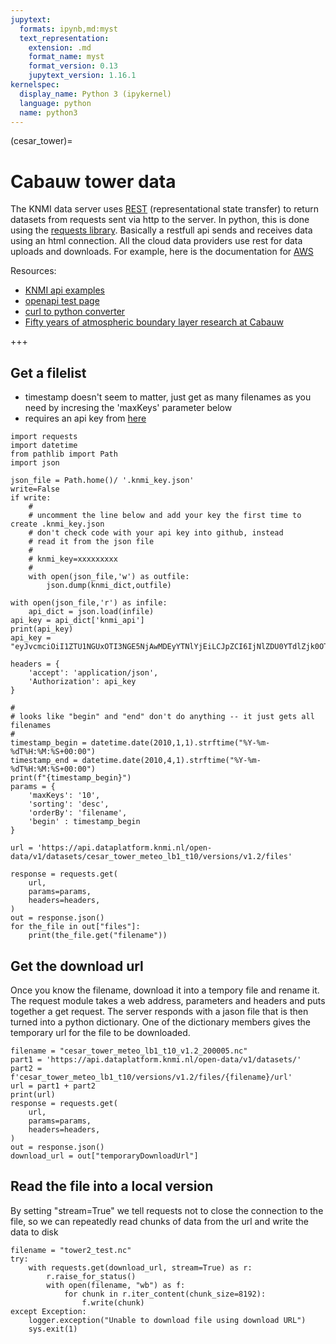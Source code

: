 ```yaml
---
jupytext:
  formats: ipynb,md:myst
  text_representation:
    extension: .md
    format_name: myst
    format_version: 0.13
    jupytext_version: 1.16.1
kernelspec:
  display_name: Python 3 (ipykernel)
  language: python
  name: python3
---
```


(cesar_tower)=
# Cabauw tower data

The KNMI data server uses [REST](https://www.redhat.com/en/topics/api/what-is-a-rest-api) (representational state transfer) to return datasets from requests sent via http to the server.  In python, this is done using the 
[requests library](https://realpython.com/python-requests/).  Basically a restfull api sends and receives data using an html connection.  All the cloud data providers use rest for data uploads and downloads.  For example, here is the documentation for [AWS](https://boto3.amazonaws.com/v1/documentation/api/latest/guide/quickstart.html#using-boto3)

Resources:

- [KNMI api examples](https://developer.dataplatform.knmi.nl/open-data-api)
- [openapi test page](https://tyk-cdn.dataplatform.knmi.nl/open-data/index.html)
- [curl to python converter](https://curlconverter.com)
- [Fifty years of atmospheric boundary layer research at Cabauw](https://link.springer.com/article/10.1007/s10546-020-00541-w)

+++

## Get a filelist

- timestamp doesn't seem to matter, just get as many filenames as you need
by incresing the 'maxKeys' parameter below
- requires an api key from [here](https://developer.dataplatform.knmi.nl/open-data-api#token)

```{code-cell} ipython3
import requests
import datetime
from pathlib import Path
import json

json_file = Path.home()/ '.knmi_key.json'
write=False
if write:
    #
    # uncomment the line below and add your key the first time to create .knmi_key.json
    # don't check code with your api key into github, instead
    # read it from the json file
    #
    # knmi_key=xxxxxxxxx
    #
    with open(json_file,'w') as outfile:
        json.dump(knmi_dict,outfile)

with open(json_file,'r') as infile:
    api_dict = json.load(infile)
api_key = api_dict['knmi_api']
print(api_key)
api_key = "eyJvcmciOiI1ZTU1NGUxOTI3NGE5NjAwMDEyYTNlYjEiLCJpZCI6IjNlZDU0YTdlZjk0OTRlM2Q4NWQzZGI5ZjdmYmU0ZmZkIiwiaCI6Im11cm11cjEyOCJ9"

headers = {
    'accept': 'application/json',
    'Authorization': api_key
}

#
# looks like "begin" and "end" don't do anything -- it just gets all filenames
#
timestamp_begin = datetime.date(2010,1,1).strftime("%Y-%m-%dT%H:%M:%S+00:00")
timestamp_end = datetime.date(2010,4,1).strftime("%Y-%m-%dT%H:%M:%S+00:00")
print(f"{timestamp_begin}")
params = {
    'maxKeys': '10',
    'sorting': 'desc',
    'orderBy': 'filename',
    'begin' : timestamp_begin
}

url = 'https://api.dataplatform.knmi.nl/open-data/v1/datasets/cesar_tower_meteo_lb1_t10/versions/v1.2/files'

response = requests.get(
    url,
    params=params,
    headers=headers,
)
out = response.json()
for the_file in out["files"]:
    print(the_file.get("filename"))
```

## Get the download url

Once you know the filename, download it into a tempory file and
rename it.  The request module takes a web address, parameters and headers and puts together a get request.  The server responds with a jason file that is then turned into a python dictionary.  One of the dictionary members gives the temporary url for the file to be downloaded.

```{code-cell} ipython3
filename = "cesar_tower_meteo_lb1_t10_v1.2_200005.nc"
part1 = 'https://api.dataplatform.knmi.nl/open-data/v1/datasets/'
part2 = f'cesar_tower_meteo_lb1_t10/versions/v1.2/files/{filename}/url'
url = part1 + part2
print(url)
response = requests.get(
    url,
    params=params,
    headers=headers,
)
out = response.json()
download_url = out["temporaryDownloadUrl"]
```

## Read the file into a local version

By setting "stream=True" we tell requests not to close the connection to the file, so we can repeatedly read chunks of data from the url and write the data to disk

```{code-cell} ipython3
filename = "tower2_test.nc"
try:
    with requests.get(download_url, stream=True) as r:
        r.raise_for_status()
        with open(filename, "wb") as f:
            for chunk in r.iter_content(chunk_size=8192):
                f.write(chunk)
except Exception:
    logger.exception("Unable to download file using download URL")
    sys.exit(1)
```

```{code-cell} ipython3

```

```{code-cell} ipython3

```
